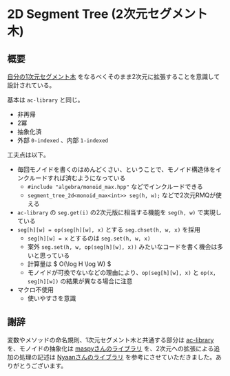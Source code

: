 # 2D Segment Tree (2次元セグメント木)

## 概要

[自分の1次元セグメント木](https://ruthen71.github.io/rcpl/src/data_structure/segment_tree.hpp) をなるべくそのまま2次元に拡張することを意識して設計されている。


基本は `ac-library` と同じ。

- 非再帰
- 2冪
- 抽象化済
- 外部 `0-indexed` 、内部 `1-indexed`

工夫点は以下。

- 毎回モノイドを書くのはめんどくさい、ということで、モノイド構造体をインクルードすれば済むようになっている
    - `#include "algebra/monoid_max.hpp"` などでインクルードできる
    - `segment_tree_2d<monoid_max<int>> seg(h, w);` などで2次元RMQが使える
- `ac-library` の `seg.get(i)` の2次元版に相当する機能を `seg(h, w)` で実現している
- `seg[h][w] = op(seg[h][w], x)` とする `seg.chset(h, w, x)` を採用
    - `seg[h][w] = x` とするのは `seg.set(h, w, x)`
    - 案外 `seg.set(h, w, op(seg[h][w], x))` みたいなコードを書く機会は多いと思っている
    - 計算量は $ O(\log H \log W) $
    - モノイドが可換でないなどの理由により、`op(seg[h][w], x)` と `op(x, seg[h][w])` の結果が異なる場合に注意
- マクロ不使用
    - 使いやすさを意識

## 謝辞

変数やメソッドの命名規則、1次元セグメント木と共通する部分は [ac-library](https://github.com/atcoder/ac-library/blob/master/atcoder/segtree.hpp) を、モノイドの抽象化は [maspyさんのライブラリ](https://github.com/maspypy/library/blob/main/ds/segtree.hpp) を、2次元への拡張による追加の処理の記述は [Nyaanさんのライブラリ](https://github.com/NyaanNyaan/library/blob/master/data-structure-2d/2d-segment-tree.hpp) を参考にさせていただきました。ありがとうございます。
